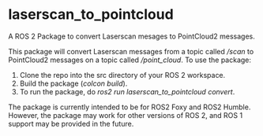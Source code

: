 # laserscan_to_pointcloud
A ROS 2 Package to convert Laserscan mesages to PointCloud2 messages. 

This package will convert Laserscan messages from a topic called */scan* to PointCloud2 messages on a topic called */point_cloud*.
To use the package:
1. Clone the repo into the src directory of your ROS 2 workspace.
2. Build the package (*colcon build*).
3. To run the package, do *ros2 run laserscan_to_pointcloud convert*.

The package is currently intended to be for ROS2 Foxy and ROS2 Humble. However, the package may work for other versions of ROS 2, and ROS 1 support may be provided in the future.
